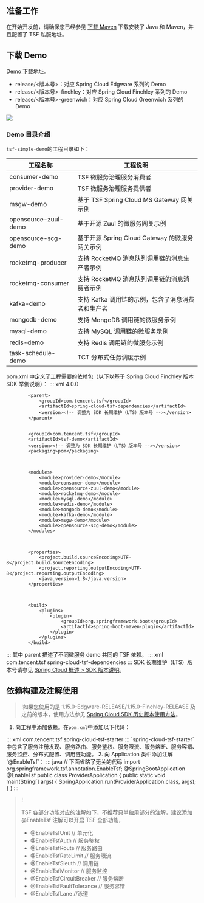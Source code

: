 ## 准备工作

在开始开发前，请确保您已经参见 [下载 Maven](https://cloud.tencent.com/document/product/649/73789) 下载安装了 Java 和 Maven，并且配置了 TSF 私服地址。


## 下载 Demo

[Demo 下载地址](https://github.com/tencentyun/tsf-simple-demo)。

- release/<版本号>：对应 Spring Cloud Edgware 系列的 Demo
- release/<版本号>-finchley：对应 Spring Cloud Finchley 系列的 Demo
- release/<版本号>-greenwich：对应 Spring Cloud Greenwich 系列的 Demo

![](https://main.qcloudimg.com/raw/3ceb421e4fc1ead076ff0686558ef865.png)

### Demo 目录介绍

`tsf-simple-demo`的工程目录如下：

| 工程名称	   |  工程说明   |
| ----------    |  ----------  |
| consumer-demo	            | TSF 微服务治理服务消费者 | 
| provider-demo	              | TSF 微服务治理服务提供者 | 
| msgw-demo	                  | 基于 TSF Spring Cloud MS Gateway 网关示例 | 
| opensource-zuul-demo	 | 基于开源 Zuul 的微服务网关示例 | 
| opensource-scg-demo	    | 基于开源 Spring Cloud Gateway 的微服务网关示例 | 
| rocketmq-producer	         | 支持 RocketMQ 消息队列调用链的消息生产者示例 | 
| rocketmq-consumer	        | 支持 RocketMQ 消息队列调用链的消息消费者示例 | 
| kafka-demo	                   | 支持 Kafka 调用链的示例，包含了消息消费者和生产者 |
| mongodb-demo	             | 支持 MongoDB 调用链的微服务示例 | 
| mysql-demo                  	| 支持 MySQL 调用链的微服务示例 |
| redis-demo	                   |支持 Redis 调用链的微服务示例 |
| task-schedule-demo       	| TCT 分布式任务调度示例 |

pom.xml 中定义了工程需要的依赖包（以下以基于 Spring Cloud Finchley 版本 SDK 举例说明）：
<dx-codeblock>
:::  xml
<project xmlns="http://maven.apache.org/POM/4.0.0" xmlns:xsi="http://www.w3.org/2001/XMLSchema-instance"
			xsi:schemaLocation="http://maven.apache.org/POM/4.0.0 http://maven.apache.org/xsd/maven-4.0.0.xsd">
			<modelVersion>4.0.0</modelVersion>

			<parent>
				<groupId>com.tencent.tsf</groupId>
				<artifactId>spring-cloud-tsf-dependencies</artifactId>
				<version><!-- 调整为 SDK 长期维护（LTS）版本号 --></version>
			</parent>


			<groupId>com.tencent.tsf</groupId>
			<artifactId>tsf-demo</artifactId>
			<version><!-- 调整为 SDK 长期维护（LTS）版本号 --></version>
			<packaging>pom</packaging>



			<modules>
				<module>provider-demo</module>
				<module>consumer-demo</module>
				<module>opensource-zuul-demo</module>
				<module>rocketmq-demo</module>
				<module>mysql-demo</module>
				<module>redis-demo</module>
				<module>mongodb-demo</module>
				<module>kafka-demo</module>
				<module>msgw-demo</module>
				<module>opensource-scg-demo</module>
			</modules>



			<properties>
				<project.build.sourceEncoding>UTF-8</project.build.sourceEncoding>
				<project.reporting.outputEncoding>UTF-8</project.reporting.outputEncoding>
				<java.version>1.8</java.version>
			</properties>



			<build>
				<plugins>
					<plugin>
						<groupId>org.springframework.boot</groupId>
						<artifactId>spring-boot-maven-plugin</artifactId>
					</plugin>
				</plugins>
			</build>
</project>

:::
</dx-codeblock>
其中 parent 描述了不同微服务 demo 共同的 TSF 依赖。
<dx-codeblock>
:::  xml
<parent>
        <groupId>com.tencent.tsf</groupId>
        <artifactId>spring-cloud-tsf-dependencies</artifactId>
        <version><!-- 调整为 SDK 长期维护（LTS）版本号 --></version>
</parent>
:::
</dx-codeblock>
<dx-alert infotype="explain" title="">
SDK 长期维护（LTS）版本号请参见 [Spring Cloud 概述 > SDK 版本说明](https://cloud.tencent.com/document/product/649/36285#SDKexplain)。
</dx-alert>





## 依赖构建及注解使用

> !如果您使用的是 1.15.0-Edgware-RELEASE/1.15.0-Finchley-RELEASE 及之前的版本，使用方法参见 [Spring Cloud SDK 历史版本使用方法](https://cloud.tencent.com/document/product/649/45864)。

1. 向工程中添加依赖。在`pom.xml`中添加以下代码：
<dx-codeblock>
:::  xml
<dependency>
    <groupId>com.tencent.tsf</groupId>
    <artifactId>spring-cloud-tsf-starter</artifactId>
    <version><!-- 调整为 SDK 长期维护（LTS）版本号 --></version>
</dependency>
:::
</dx-codeblock>
`spring-cloud-tsf-starter` 中包含了服务注册发现、服务路由、服务鉴权、服务限流、服务熔断、服务容错、服务监控、分布式配置、调用链功能。
2. 向 Application 类中添加注解 `@EnableTsf`：
<dx-codeblock>
:::  java
// 下面省略了无关的代码
import org.springframework.tsf.annotation.EnableTsf;
@SpringBootApplication
@EnableTsf
public class ProviderApplication {
    public static void main(String[] args) {
        SpringApplication.run(ProviderApplication.class, args);
    }
}
:::
</dx-codeblock>

>!
>
>TSF 各部分功能对应的注解如下，不推荐只单独用部分的注解，建议添加 @EnableTsf 注解可以开启 TSF 全部功能，
>
>- @EnableTsfUnit // 单元化
>- @EnableTsfAuth // 服务鉴权
>- @EnableTsfRoute // 服务路由
>- @EnableTsfRateLimit // 服务限流
>- @EnableTsfSleuth // 调用链
>- @EnableTsfMonitor // 服务监控
>- @EnableTsfCircuitBreaker // 服务熔断
>- @EnableTsfFaultTolerance // 服务容错
>- @EnableTsfLane //泳道




